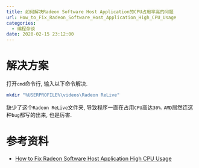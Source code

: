 ```yaml
---
title: 如何解决Radeon Software Host Application的CPU占用率高的问题
url: How_to_Fix_Radeon_Software_Host_Application_High_CPU_Usage
categories:
  - 编程杂谈
date: 2020-02-15 23:12:00
---
```


# 解决方案
打开`cmd`命令行, 输入以下命令解决.
```bash
mkdir "%USERPROFILE%\videos\Radeon ReLive"
```
缺少了这个`Radeon ReLive`文件夹, 导致程序一直在占用`CPU`高达`30%`.
`AMD`居然连这种`bug`都写的出来, 也是厉害.

# 参考资料
- [How to Fix Radeon Software Host Application High CPU Usage](https://www.youtube.com/watch?v=Aiak1-bN048)